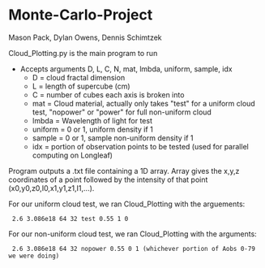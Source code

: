 # Monte-Carlo-Project
Mason Pack, Dylan Owens, Dennis Schimtzek

Cloud_Plotting.py is the main program to run

- Accepts arguments D, L, C, N, mat, lmbda, uniform, sample, idx
    - D = cloud fractal dimension
    - L = length of supercube (cm)
    - C = number of cubes each axis is broken into
    - mat = Cloud material, actually only takes "test" for a uniform cloud test, "nopower" or "power" for full non-uniform cloud
    - lmbda = Wavelength of light for test
    - uniform = 0 or 1, uniform density if 1
    - sample = 0 or 1, sample non-uniform density if 1
    - idx = portion of observation points to be tested (used for parallel computing on Longleaf)
    
Program outputs a .txt file containing a 1D array. Array gives the x,y,z coordinates of a point followed by the intensity of that point (x0,y0,z0,I0,x1,y1,z1,I1,...).

For our uniform cloud test, we ran Cloud_Plotting with the arguements: 

     2.6 3.086e18 64 32 test 0.55 1 0

For our non-uniform cloud test, we ran Cloud_Plotting with the arguments: 

     2.6 3.086e18 64 32 nopower 0.55 0 1 (whichever portion of Aobs 0-79 we were doing)
